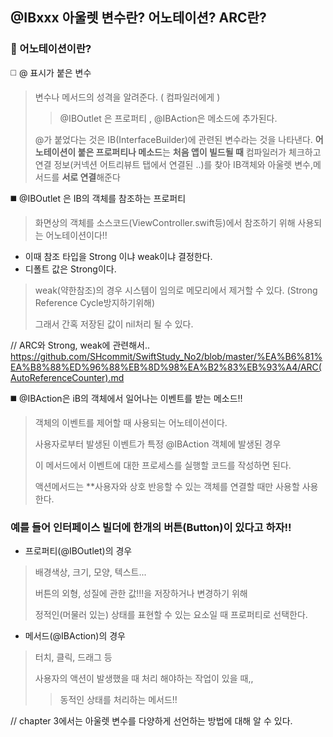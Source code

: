 ## @IBxxx 아울렛 변수란? 어노테이션? ARC란?

### 🔭 어노테이션이란?
:white_medium_square: @ 표시가 붙은 변수
> 변수나 메서드의 성격을 알려준다. ( 컴파일러에게 )
>  > @IBOutlet 은 프로퍼티 , @IBAction은 메소드에 추가된다.
>  
>   @가 붙었다는 것은 IB(InterfaceBuilder)에 관련된 변수라는 것을 나타낸다.
> **어노테이션이 붙은 프로퍼티나 메소드**는 **처음 앱이 빌드될 때** 컴파일러가 체크하고 연결 정보(커넥션 어트리뷰트 탭에서 연결된 ..)를 찾아 IB객체와 아울렛 변수,메서드를 **서로 연결**해준다 

:black_medium_square: @IBOutlet 은 IB의 객체를 참조하는 프로퍼티

> 화면상의 객체를 소스코드(ViewController.swift등)에서 참조하기 위해 사용되는 어노테이션이다!!

- 이때  참조 타입을 Strong 이냐 weak이냐 결정한다. 
- 디폴트 값은 Strong이다.

> weak(약한참조)의 경우 시스템이 임의로 메모리에서 제거할 수 있다. (Strong Reference Cycle방지하기위해)
> 
>  그래서 간혹 저장된 값이 nil처리 될 수 있다.

// ARC와 Strong, weak에 관련해서..
https://github.com/SHcommit/SwiftStudy_No2/blob/master/%EA%B6%81%EA%B8%88%ED%96%88%EB%8D%98%EA%B2%83%EB%93%A4/ARC(AutoReferenceCounter).md

:black_medium_square: @IBAction은 iB의 객체에서 일어나는 이벤트를 받는 메소드!!

> 객체의 이벤트를 제어할 때 사용되는 어노테이션이다.
>
> 사용자로부터 발생된 이벤트가 특정 @IBAction 객체에 발생된 경우
>
> 이 메서드에서 이벤트에 대한 프로세스를 실행할 코드를 작성하면 된다.
> 
> 액션메서드는 **사용자와 상호 반응할 수 있는 객체를 연결할 때만 사용할 사용한다.

### 예를 들어 인터페이스 빌더에 한개의 버튼(Button)이 있다고 하자!!

- 프로퍼티(@IBOutlet)의 경우
> 배경색상, 크기, 모양, 텍스트...
> 
> 버튼의 외형, 성질에 관한 값!!!을 저장하거나 변경하기 위해
> 
>  정적인(머물러 있는) 상태를 표현할 수 있는 요소일 때 프로퍼티로 선택한다.

- 메서드(@IBAction)의 경우
> 터치, 클릭, 드래그 등 
> 
> 사용자의 액션이 발생했을 때 처리 해야하는 작업이 있을 때,,
> 
> > 동적인 상태를 처리하는 메서드!!
 
 
 // chapter 3에서는 아울렛 변수를 다양하게 선언하는 방법에 대해 알 수 있다.
